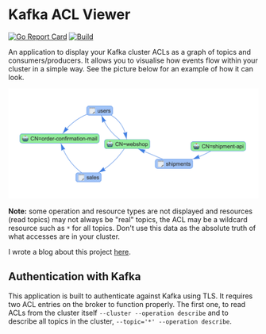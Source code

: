 # Kafka ACL Viewer
[![Go Report Card](https://goreportcard.com/badge/github.com/bjorngylling/kafka-acl-viewer)](https://goreportcard.com/report/github.com/bjorngylling/kafka-acl-viewer) [![Build](https://github.com/bjorngylling/kafka-acl-viewer/workflows/build/badge.svg)](https://github.com/bjorngylling/kafka-acl-viewer/actions)

An application to display your Kafka cluster ACLs as a graph of topics and consumers/producers. It allows you to
visualise how events flow within your cluster in a simple way. See the picture below for an example of how it can look.

<img src="kafka-acl-viewer.png?raw=true" width="600" title="Kafka ACL viewer in action">

**Note:** some operation and resource types are not displayed and resources (read topics) may not always be "real" topics, the ACL may be a
wildcard resource such as `*` for all topics. Don't use this data as the absolute truth of what accesses are in your cluster.

I wrote a blog about this project [here](https://callistaenterprise.se/blogg/teknik/2020/04/27/kafka-authorisation-as-a-graph/).

## Authentication with Kafka
This application is built to authenticate against Kafka using TLS. It requires two ACL entries on the broker to
function properly. The first one, to read ACLs from the cluster itself `--cluster --operation describe` and to describe
all topics in the cluster, `--topic='*' --operation describe`.
